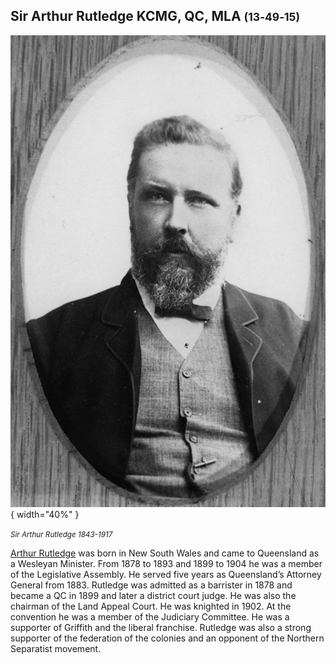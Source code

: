 ## Sir Arthur Rutledge KCMG, QC, MLA <small>(13‑49‑15)</small>

![Arthur Rutledge](../assets/arthur-rutledge.jpg){ width="40%" } 

*<small>Sir Arthur Rutledge 1843-1917</small>*

[Arthur Rutledge](https://adb.anu.edu.au/biography/rutledge-sir-arthur-8307) was born in New South Wales and came to Queensland as a Wesleyan Minister. From 1878 to 1893 and 1899 to 1904 he was a member of the Legislative Assembly. He served five years as Queensland’s Attorney General from 1883. Rutledge was admitted as a barrister in 1878 and became a QC in 1899 and later a district court judge. He was also the chairman of the Land Appeal Court. He was knighted in 1902. At the convention he was a member of the Judiciary Committee. He was a supporter of Griffith and the liberal franchise. Rutledge was also a strong supporter of the federation of the colonies and an opponent of the Northern Separatist movement.
